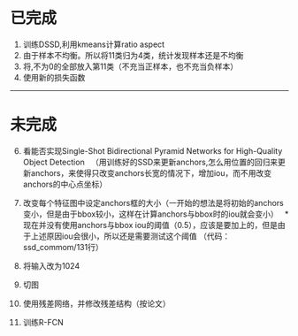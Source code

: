 # 已完成
1. 训练DSSD,利用kmeans计算ratio aspect  
2. 由于样本不均衡。所以将11类归为4类，统计发现样本还是不均衡  
3. 将<truncation>,<occlusion>不为0的全部放入第11类（不充当正样本，也不充当负样本）
4. 使用新的损失函数 




---
# 未完成  
6. 看能否实现Single-Shot Bidirectional Pyramid Networks for High-Quality Object Detection  
（用训练好的SSD来更新anchors,怎么用位置的回归来更新anchors，来使得只改变anchors长宽的情况下，增加iou，而不用改变anchors的中心点坐标）
1. 改变每个特征图中设定anchors框的大小（一开始的想法是将初始的anchors变小，但是由于bbox较小，这样在计算anchors与bbox时的iou就会变小）  
*现在并没有使用anchors与bbox iou的阈值（0.5），应该是要加上的，但是由于上述原因iou会很小，所以还是需要测试这个阈值 （代码：ssd_commom/131行）  
2. 将输入改为1024 


 
 
3. 切图  


4. 使用残差网络，并修改残差结构（按论文）
5. 训练R-FCN  


